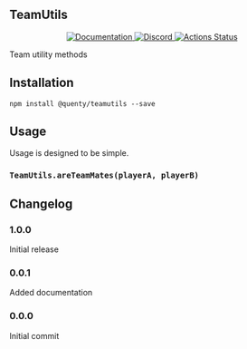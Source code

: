 ## TeamUtils
<div align="center">
  <a href="http://quenty.github.io/api/">
    <img src="https://img.shields.io/badge/docs-website-green.svg" alt="Documentation" />
  </a>
  <a href="https://discord.gg/mhtGUS8">
    <img src="https://img.shields.io/badge/discord-nevermore-blue.svg" alt="Discord" />
  </a>
  <a href="https://github.com/Quenty/NevermoreEngine/actions">
    <img src="https://github.com/Quenty/NevermoreEngine/workflows/lint/badge.svg" alt="Actions Status" />
  </a>
</div>

Team utility methods

## Installation
```
npm install @quenty/teamutils --save
```

## Usage
Usage is designed to be simple.

### `TeamUtils.areTeamMates(playerA, playerB)`


## Changelog

### 1.0.0
Initial release

### 0.0.1
Added documentation

### 0.0.0
Initial commit